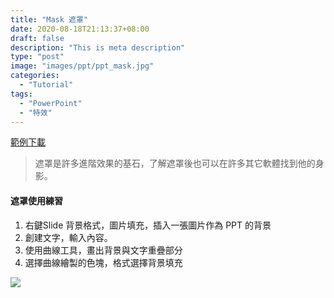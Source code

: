 ```yaml
---
title: "Mask 遮罩"
date: 2020-08-18T21:13:37+08:00
draft: false
description: "This is meta description"
type: "post"
image: "images/ppt/ppt_mask.jpg"
categories: 
  - "Tutorial"
tags:
  - "PowerPoint"
  - "特效"
---
```


[範例下載](/images/ppt/mask.ppt)

>遮罩是許多進階效果的基石，了解遮罩後也可以在許多其它軟體找到他的身影。

#### 遮罩使用練習
1. 右鍵Slide 背景格式，圖片填充，插入一張圖片作為 PPT 的背景
2. 創建文字，輸入內容。
3. 使用曲線工具，畫出背景與文字重疊部分
4. 選擇曲線繪製的色塊，格式選擇背景填充

![](../images/ptt/ppt_mask.jpg)

